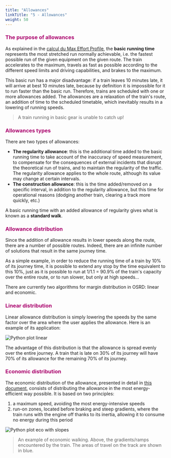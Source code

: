 ```yaml
---
title: "Allowances"
linkTitle: "5 - Allowances"
weight: 50
---
```


<font color=#aa026d>

### The purpose of allowances

</font>

As explained in the [calcul du Max Effort Profile](../pipeline/#calculation-of-the-max-effort-profile), the **basic running time** represents the most stretched run normally achievable, i.e. the fastest possible run of the given equipment on the given route. The train accelerates to the maximum, travels as fast as possible according to the different speed limits and driving capabilities, and brakes to the maximum.

This basic run has a major disadvantage: if a train leaves 10 minutes late, it will arrive at best 10 minutes late, because by definition it is impossible for it to run faster than the basic run. Therefore, trains are scheduled with one or more allowances added. The allowances are a relaxation of the train's route, an addition of time to the scheduled timetable, which inevitably results in a lowering of running speeds.

> A train running in basic gear is unable to catch up!

<font color=#aa026d>

### Allowances types

</font>

There are two types of allowances:

- **The regularity allowance**: this is the additional time added to the basic running time to take account of the inaccuracy of speed measurement, to compensate for the consequences of external incidents that disrupt the theoretical run of trains, and to maintain the regularity of the traffic. The regularity allowance applies to the whole route, although its value may change at certain intervals.
- **The construction allowance**: this is the time added/removed on a specific interval, in addition to the regularity allowance, but this time for operational reasons (dodging another train, clearing a track more quickly, etc.)

A basic running time with an added allowance of regularity gives what is known as a **standard walk**.

<font color=#aa026d>

### Allowance distribution

</font>

Since the addition of allowance results in lower speeds along the route, there are a number of possible routes. Indeed, there are an infinite number of solutions that result in the same journey time.

As a simple example, in order to reduce the running time of a train by 10% of its journey time, it is possible to extend any stop by the time equivalent to this 10%, just as it is possible to run at 1/1.1 = 90.9% of the train's capacity over the entire route, or to run slower, but only at high speeds...

There are currently two algorithms for margin distribution in OSRD: linear and economic.

<font color=#aa026d>

### Linear distribution

</font>

Linear allowance distribution is simply lowering the speeds by the same factor over the area where the user applies the allowance. Here is an example of its application:

![Python plot linear](../python_plot_linear.png)

The advantage of this distribution is that the allowance is spread evenly over the entire journey. A train that is late on 30% of its journey will have 70% of its allowance for the remaining 70% of its journey.

<font color=#aa026d>

### Economic distribution

</font>

The economic distribution of the allowance, presented in detail in [this document](../MARECO.pdf), consists of distributing the allowance in the most energy-efficient way possible. It is based on two principles:

1. a maximum speed, avoiding the most energy-intensive speeds
2. run-on zones, located before braking and steep gradients, where the train runs with the engine off thanks to its inertia, allowing it to consume no energy during this period

![Python plot eco with slopes](../python_plot_eco_w_slopes.png)

> An example of economic walking. Above, the gradients/ramps encountered by the train. The areas of travel on the track are shown in blue.

